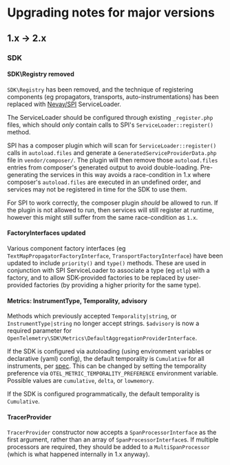 # Upgrading notes for major versions

## 1.x -> 2.x

### SDK

#### SDK\Registry removed
`SDK\Registry` has been removed, and the technique of registering components (eg propagators, transports,
auto-instrumentations) has been replaced with [Nevay/SPI](https://github.com/Nevay/spi/) ServiceLoader.

The ServiceLoader should be configured through existing `_register.php` files, which should *only* contain calls to
SPI's `ServiceLoader::register()` method.

SPI has a composer plugin which will scan for `ServiceLoader::register()` calls in `autoload.files` and generate a
`GeneratedServiceProviderData.php` file in `vendor/composer/`. The plugin will then remove those `autoload.files` entries
from composer's generated output to avoid double-loading.
Pre-generating the services in this way avoids a race-condition in 1.x where composer's `autoload.files` are executed in an
undefined order, and services may not be registered in time for the SDK to use them.

For SPI to work correctly, the composer plugin _should_ be allowed to run. If the plugin is not allowed to run, then
services will still register at runtime, however this might still suffer from the same race-condition as `1.x`.

#### FactoryInterfaces updated
Various component factory interfaces (eg `TextMapPropagatorFactoryInterface`, `TransportFactoryInterface`) have been
updated to include `priority()` and `type()` methods. These are used in conjunction with SPI ServiceLoader to associate
a type (eg `otlp`) with a factory, and to allow SDK-provided factories to be replaced by user-provided factories (by
providing a higher priority for the same type).

#### Metrics: InstrumentType, Temporality, advisory
Methods which previously accepted `Temporality|string`, or `InstrumentType|string` no longer accept strings.
`$advisory` is now a required parameter for `OpenTelemetry\SDK\Metrics\DefaultAggregationProviderInterface`.

If the SDK is configured via autoloading (using environment variables or declarative (yaml) config), the default temporality
is `Cumulative` for all instruments, per [spec](https://github.com/open-telemetry/opentelemetry-specification/blob/v1.48.0/specification/metrics/sdk_exporters/otlp.md#general).
This can be changed by setting the temporality preference via `OTEL_METRIC_TEMPORALITY_PREFERENCE` environment variable. Possible
values are `cumulative`, `delta`, or `lowmemory`.

If the SDK is configured programmatically, the default temporality is `Cumulative`.

#### TracerProvider
`TracerProvider` constructor now accepts a `SpanProcessorInterface` as the first argument, rather than an array of
`SpanProcessorInterface`s. If multiple processors are required, they should be added to a `MultiSpanProcessor` (which
is what happened internally in 1.x anyway).
